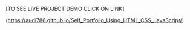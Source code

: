 [TO SEE LIVE PROJECT DEMO CLICK ON LINK] 


(https://audi786.github.io/Self_Portfolio_Using_HTML_CSS_JavaScript/)
